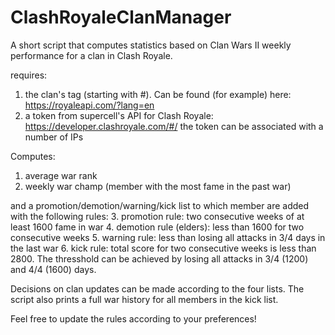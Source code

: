 # ClashRoyaleClanManager

A short script that computes statistics based on Clan Wars II weekly performance for a clan in Clash Royale.

requires:
1. the clan's tag (starting with #). Can be found (for example) here: https://royaleapi.com/?lang=en 
2. a token from supercell's API for Clash Royale: https://developer.clashroyale.com/#/
   the token can be associated with a number of IPs

Computes:
1. average war rank
2. weekly war champ (member with the most fame in the past war)

and a promotion/demotion/warning/kick list to which member are added with the following rules:
3. promotion rule: two consecutive weeks of at least 1600 fame in war
4. demotion rule (elders): less than 1600 for two consecutive weeks 
5. warning rule: less than losing all attacks in 3/4 days in the last war 
6. kick rule: total score for two consecutive weeks is less than 2800. The thresshold can be achieved by losing all attacks in 3/4 (1200) and 4/4 (1600) days.

Decisions on clan updates can be made according to the four lists. The script also prints a full war history for all members in the kick list.

Feel free to update the rules according to your preferences!
